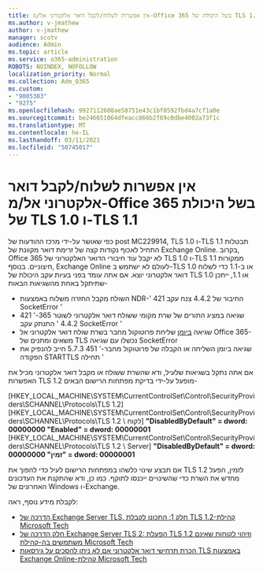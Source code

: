```yaml
---
title: אין אפשרות לשלוח/לקבל דואר אלקטרוני אל/מ-Office 365 בשל היכולת של TLS 1.0 ו-TLS 1.1
ms.author: v-jmathew
author: v-jmathew
manager: scotv
audience: Admin
ms.topic: article
ms.service: o365-administration
ROBOTS: NOINDEX, NOFOLLOW
localization_priority: Normal
ms.collection: Adm_O365
ms.custom:
- "9005383"
- "9275"
ms.openlocfilehash: 9927112608ae58751e43c1bf0592fbd4a7cf1a0e
ms.sourcegitcommit: be246651064dfeacc866b2f69c0dbe4002a73f1c
ms.translationtype: MT
ms.contentlocale: he-IL
ms.lasthandoff: 03/11/2021
ms.locfileid: "50745017"
---
```

# <a name="unable-to-sendreceive-email-tofrom-office-365-because-of-the-tls-10-and-tls-11-disablement"></a>אין אפשרות לשלוח/לקבל דואר אלקטרוני אל/מ-Office 365 בשל היכולת של TLS 1.0 ו-TLS 1.1

כפי שאושר על-ידי מרכז ההודעות של post MC229914, TLS 1.0 ו-TLS 1.1 תבטלות התחיל לאכוף נקודות קצה של זרימת דואר מקוונת של Exchange Online. בקרוב, Office 365 לא יקבל עוד חיבורי הדואר האלקטרוני של TLS 1.0 ו-TLS 1.1 ממקורות חיצוניים. בנוסף, Exchange Online לעולם לא ישתמש ב-TLS 1.0 או ב-1.1 כדי לשלוח דואר אלקטרוני יוצא. אם אתה עומד בפני בעיות עקב היכולת של TLS 1.0 או 1.1, ייתכן שתיתקל באחת מהשגיאות הבאות-

- השולח מקבל החזרה משלוח באמצעות NDR-' 421 החיבור של 4.4.2 צנח עקב SocketError '
- שגיאה במציג התורים של שרת מקומי ששולח דואר אלקטרוני לשוטר 365-' 421 4.4.2 ' התנתק עקב SocketError '
- שגיאה [ביומן](https://docs.microsoft.com/exchange/mail-flow/connectors/protocol-logging) שליחת פרוטוקול מחבר בשרת שולח דואר אלקטרוני אל Office 365-משאים ומתנים של TLS נכשלו עם שגיאה SocketError
- שגיאה ביומן השליחה או הקבלה של פרוטוקול מחבר-' 451 5.7.3 חייב להנפיק את הפקודה STARTTLS תחילה '

אם אתה נתקל בשגיאות שלעיל, ודא שהשרת ששולח או מקבל דואר אלקטרוני מכיל את האפשרות TLS 1.2 מופעל על-ידי בדיקת מפתחות הרישום הבאים-

[HKEY_LOCAL_MACHINE\SYSTEM\CurrentControlSet\Control\SecurityProviders\SCHANNEL\Protocols\TLS 1.2] [HKEY_LOCAL_MACHINE\SYSTEM\CurrentControlSet\Control\SecurityProviders\SCHANNEL\Protocols\TLS 1.2 \ לקוח] **"DisabledByDefault" = dword: 00000000 "Enabled" = dword: 00000001** [HKEY_LOCAL_MACHINE\SYSTEM\CurrentControlSet\Control\SecurityProviders\SCHANNEL\Protocols\TLS 1.2 \ Server] **"DisabledByDefault" = dword: 00000000 "זמין" = dword: 00000001**

אם תבצע שינוי כלשהו במפתחות הרישום לעיל כדי להפוך את TLS 1.2 לזמין, הפעל מחדש את השרת כדי שהשינויים ייכנסו לתוקף. כמו כן, ודא שהתקנת את העדכונים האחרונים של Windows ו-Exchange.

לקבלת מידע נוסף, ראה:

- [הדרכה של Exchange Server TLS, חלק 1: התכונן לקבלת TLS 1.2-קהילת Microsoft Tech](https://techcommunity.microsoft.com/t5/exchange-team-blog/exchange-server-tls-guidance-part-1-getting-ready-for-tls-1-2/ba-p/607649)
- [חלק הדרכה של Exchange Server TLS 2: הפעלת TLS 1.2 וזיהוי לקוחות שאינם משתמשים בה-קהילת Microsoft Tech](https://techcommunity.microsoft.com/t5/exchange-team-blog/exchange-server-tls-guidance-part-2-enabling-tls-1-2-and/ba-p/607761)
- [הכרת תרחישי דואר אלקטרוני אם לא ניתן להסכים על גירסאות TLS באמצעות Exchange Online-קהילת Microsoft Tech](https://techcommunity.microsoft.com/t5/exchange-team-blog/understanding-email-scenarios-if-tls-versions-cannot-be-agreed/ba-p/2065089)
